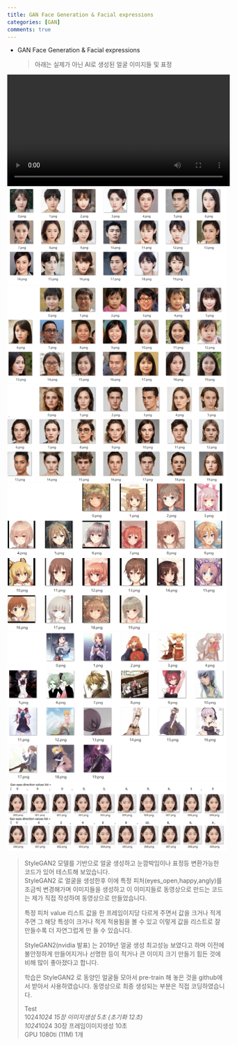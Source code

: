 ```yaml
---
title: GAN Face Generation & Facial expressions
categories: [GAN]
comments: true
---
```


* GAN Face Generation & Facial expressions  

  > 아래는 실제가 아닌 AI로 생성된 얼굴 이미지들 및 표정 

<video width="512"><source type="video/mp4" src="/images/face_movie.mp4"></video>   
<img src="/images/face_star.png">   
<img src="/images/face_yellow.png">   
<img src="/images/face_model.png">   
<img src="/images/face_aniface.png">   
<img src="/images/face_anibody.png">   
<img src="/images/face_direction_value_change.png">  

 > StyleGAN2 모델를 기반으로 얼굴 생성하고 눈깜박임이나 표정등 변환가능한 코드가 있어 테스트해 보았습니다.   
 > StyleGAN2 로 얼굴을 생성한후 이에 특정 피처(eyes_open,happy,angly)를 조금씩 변경해가며 이미지들을 생성하고 이 이미지들로 동영상으로 만드는 코드는 제가 직접 작성하여 동영상으로 만들었습니다.   
 >   
 > 특정 피처 value 리스트 값을 한 프레임이지당 다르게 주면서 값을 크거나 적게 주면 그 해당 특성이 크거나 적게 적용됨을 볼 수 있고 이렇게 값을 리스트로 잘 만들수록 더 자연그럽게 만 들 수 있습니다. 
 >   
 > StyleGAN2(nvidia 발표) 는 2019년 얼굴 생성 최고성능 보였다고 하며 이전에 불안정하게 만들어지거나 선명한 등이 적거나 큰 이미지 크기 만들기 힘든 것에 비해 많이 좋아졌다고 합니다.   
 >   
 > 학습은 StyleGAN2 로 동양인 얼굴들 모아서 pre-train 해 놓은 것을 github에서 받아서 사용하였습니다. 
 > 동영상으로 최종 생성되는 부분은 직접 코딩하였습니다.     
 >   
 > Test   
 > 1024*1024 15장 이미지생성 5초  (초기화 12초)   
 > 1024*1024 30장 프레임이미지생성 10초   
 > GPU 1080ti (11M) 1개   
